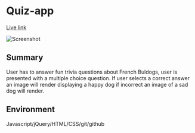# Quiz-app

[Live link]( https://jordypena.github.io/Quiz-app/)

![Screenshot]()

## Summary 
User has to answer fun trivia questions about French Buldogs, user is presented with a multiple choice question.
If user selects a correct answer an image will render displaying a happy dog if incorrect an image of a sad dog will render.


## Environment
Javascript/jQuery/HTML/CSS/git/github

